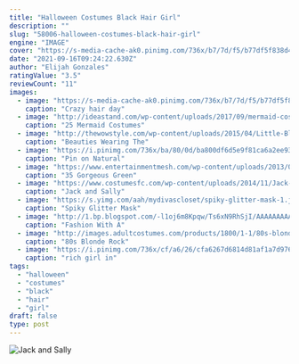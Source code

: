 ```yaml
---
title: "Halloween Costumes Black Hair Girl"
description: ""
slug: "58006-halloween-costumes-black-hair-girl"
engine: "IMAGE"
cover: "https://s-media-cache-ak0.pinimg.com/736x/b7/7d/f5/b77df5f838d4f947c2ac92a9e70d1590.jpg"
date: "2021-09-16T09:24:22.630Z"
author: "Elijah Gonzales"
ratingValue: "3.5"
reviewCount: "11"
images:
  - image: "https://s-media-cache-ak0.pinimg.com/736x/b7/7d/f5/b77df5f838d4f947c2ac92a9e70d1590.jpg"
    caption: "Crazy hair day"
  - image: "http://ideastand.com/wp-content/uploads/2017/09/mermaid-costume-diy/13-mermaid-costume-diy-ideas-tutorials.jpg"
    caption: "25 Mermaid Costumes"
  - image: "http://thewowstyle.com/wp-content/uploads/2015/04/Little-Black-Dress-13.jpg"
    caption: "Beauties Wearing The"
  - image: "https://i.pinimg.com/736x/ba/80/0d/ba800df6d5e9f81ca6a2ee9338df9d13.jpg"
    caption: "Pin on Natural"
  - image: "https://www.entertainmentmesh.com/wp-content/uploads/2013/06/Green_eyes_by_JadedJax.jpg"
    caption: "35 Gorgeous Green"
  - image: "https://www.costumesfc.com/wp-content/uploads/2014/11/Jack-Skellington-and-Sally-Costume.jpg"
    caption: "Jack and Sally"
  - image: "https://s.yimg.com/aah/mydivascloset/spiky-glitter-mask-1.jpg"
    caption: "Spiky Glitter Mask"
  - image: "http://1.bp.blogspot.com/-l1oj6m8Kpqw/Ts6xN9RhSjI/AAAAAAAAACY/CyVaFs08pYY/s1600/HPocahontas.jpg"
    caption: "Fashion With A"
  - image: "http://images.adultcostumes.com/products/1800/1-1/80s-blonde-rock-mens-mullet-wig.jpg"
    caption: "80s Blonde Rock"
  - image: "https://i.pinimg.com/736x/cf/a6/26/cfa6267d6814d81af1a7d97612fd1b16.jpg"
    caption: "rich girl in"
tags:
  - "halloween"
  - "costumes"
  - "black"
  - "hair"
  - "girl"
draft: false
type: post
---
```



![Jack and Sally](https://www.costumesfc.com/wp-content/uploads/2014/11/Jack-Skellington-and-Sally-Costume.jpg "Jack and Sally")


<!--inArticleAds-->

<!--galleryOne-->


<!--inArticleAds-->

<!--galleryTwo-->


<!--galleryThree-->


